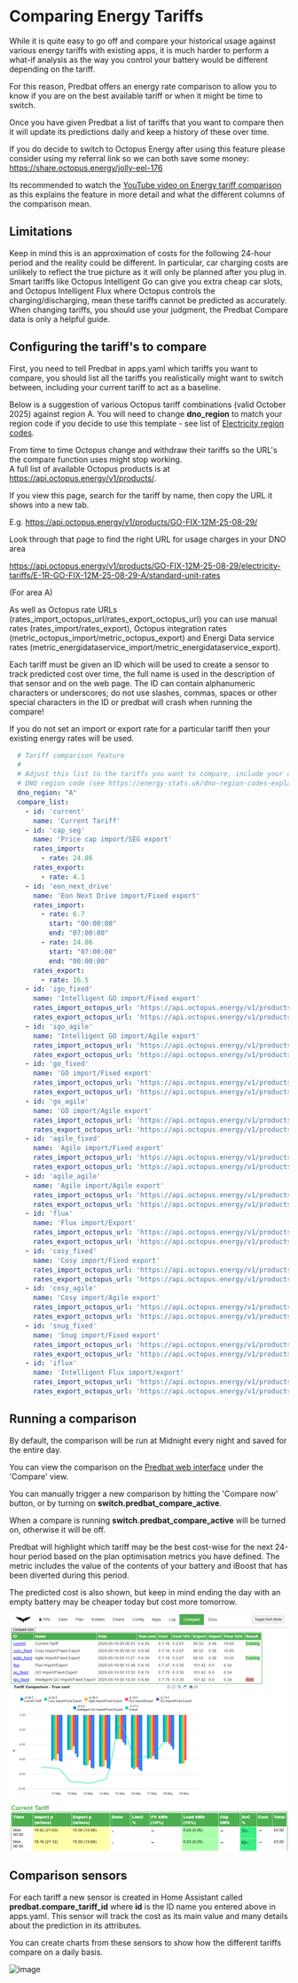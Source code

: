 # Comparing Energy Tariffs

While it is quite easy to go off and compare your historical usage against various energy tariffs with existing apps, it is much harder to perform a what-if analysis
as the way you control your battery would be different depending on the tariff.

For this reason, Predbat offers an energy rate comparison to allow you to know if you are on the best available tariff or when it might be time to switch.

Once you have given Predbat a list of tariffs that you want to compare then it will update its predictions daily and keep a history of these over time.

If you do decide to switch to Octopus Energy after using this feature please consider using my referral link so we can both save some money: <https://share.octopus.energy/jolly-eel-176>

Its recommended to watch the [YouTube video on Energy tariff comparison](https://youtu.be/qOG7nxHJKaE) as this explains the feature in more detail and what the different columns of the comparison mean.

## Limitations

Keep in mind this is an approximation of costs for the following 24-hour period and the reality could be different. In particular, car charging costs are unlikely to reflect the true picture as it will only be planned after you plug in.
Smart tariffs like Octopus Intelligent Go can give you extra cheap car slots, and Octopus Intelligent Flux where Octopus controls the charging/discharging, mean these tariffs cannot be predicted as accurately.
When changing tariffs, you should use your judgment, the Predbat Compare data is only a helpful guide.

## Configuring the tariff's to compare

First, you need to tell Predbat in apps.yaml which tariffs you want to compare, you should list all the tariffs you realistically might want to switch between, including your current tariff to act as a baseline.

Below is a suggestion of various Octopus tariff combinations (valid October 2025) against region A.
You will need to change **dno_region** to match your region code if you decide to use this template - see list of [Electricity region codes](https://energy-stats.uk/dno-region-codes-explained/).

From time to time Octopus change and withdraw their tariffs so the URL's the compare function uses might stop working.<BR>
A full list of available Octopus products is at <https://api.octopus.energy/v1/products/>.

If you view this page, search for the tariff by name, then copy the URL it shows into a new tab.

E.g. <https://api.octopus.energy/v1/products/GO-FIX-12M-25-08-29/>

Look through that page to find the right URL for usage charges in your DNO area

<https://api.octopus.energy/v1/products/GO-FIX-12M-25-08-29/electricity-tariffs/E-1R-GO-FIX-12M-25-08-29-A/standard-unit-rates>

(For area A)

As well as Octopus rate URLs (rates_import_octopus_url/rates_export_octopus_url) you can use manual rates (rates_import/rates_export),
Octopus integration rates (metric_octopus_import/metric_octopus_export) and Energi Data service rates (metric_energidataservice_import/metric_energidataservice_export).

Each tariff must be given an ID which will be used to create a sensor to track predicted cost over time, the full name is used in the description of that sensor and on the web page.
The ID can contain alphanumeric characters or underscores; do not use slashes, commas, spaces or other special characters in the ID or predbat will crash when running the compare!

If you do not set an import or export rate for a particular tariff then your existing energy rates will be used.

```yaml
  # Tariff comparison feature
  #
  # Adjust this list to the tariffs you want to compare, include your current tariff also
  # DNO region code (see https://energy-stats.uk/dno-region-codes-explained/)
  dno_region: "A"
  compare_list:
    - id: 'current'
      name: 'Current Tariff'
    - id: 'cap_seg'
      name: 'Price cap import/SEG export'
      rates_import:
        - rate: 24.86
      rates_export:
        - rate: 4.1
    - id: 'eon_next_drive'
      name: 'Eon Next Drive import/Fixed export'
      rates_import:
        - rate: 6.7
          start: "00:00:00"
          end: "07:00:00"
        - rate: 24.86
          start: "07:00:00"
          end: "00:00:00"
      rates_export:
        - rate: 16.5
    - id: 'igo_fixed'
      name: 'Intelligent GO import/Fixed export'
      rates_import_octopus_url: 'https://api.octopus.energy/v1/products/INTELLI-VAR-24-10-29/electricity-tariffs/E-1R-INTELLI-VAR-24-10-29-{dno_region}/standard-unit-rates/'
      rates_export_octopus_url: 'https://api.octopus.energy/v1/products/OUTGOING-VAR-24-10-26/electricity-tariffs/E-1R-OUTGOING-VAR-24-10-26-{dno_region}/standard-unit-rates/'
    - id: 'igo_agile'
      name: 'Intelligent GO import/Agile export'
      rates_import_octopus_url: 'https://api.octopus.energy/v1/products/INTELLI-VAR-24-10-29/electricity-tariffs/E-1R-INTELLI-VAR-24-10-29-{dno_region}/standard-unit-rates/'
      rates_export_octopus_url: 'https://api.octopus.energy/v1/products/AGILE-OUTGOING-19-05-13/electricity-tariffs/E-1R-AGILE-OUTGOING-19-05-13-{dno_region}/standard-unit-rates/'
    - id: 'go_fixed'
      name: 'GO import/Fixed export'
      rates_import_octopus_url: 'https://api.octopus.energy/v1/products/GO-VAR-22-10-14/electricity-tariffs/E-1R-GO-VAR-22-10-14-{dno_region}/standard-unit-rates/'
      rates_export_octopus_url: 'https://api.octopus.energy/v1/products/OUTGOING-VAR-24-10-26/electricity-tariffs/E-1R-OUTGOING-VAR-24-10-26-{dno_region}/standard-unit-rates/'
    - id: 'go_agile'
      name: 'GO import/Agile export'
      rates_import_octopus_url: 'https://api.octopus.energy/v1/products/GO-VAR-22-10-14/electricity-tariffs/E-1R-GO-VAR-22-10-14-{dno_region}/standard-unit-rates/'
      rates_export_octopus_url: 'https://api.octopus.energy/v1/products/AGILE-OUTGOING-19-05-13/electricity-tariffs/E-1R-AGILE-OUTGOING-19-05-13-{dno_region}/standard-unit-rates/'
    - id: 'agile_fixed'
      name: 'Agile import/Fixed export'
      rates_import_octopus_url: 'https://api.octopus.energy/v1/products/AGILE-24-10-01/electricity-tariffs/E-1R-AGILE-24-10-01-{dno_region}/standard-unit-rates/'
      rates_export_octopus_url: 'https://api.octopus.energy/v1/products/OUTGOING-VAR-24-10-26/electricity-tariffs/E-1R-OUTGOING-VAR-24-10-26-{dno_region}/standard-unit-rates/'
    - id: 'agile_agile'
      name: 'Agile import/Agile export'
      rates_import_octopus_url: 'https://api.octopus.energy/v1/products/AGILE-24-10-01/electricity-tariffs/E-1R-AGILE-24-10-01-{dno_region}/standard-unit-rates/'
      rates_export_octopus_url: 'https://api.octopus.energy/v1/products/AGILE-OUTGOING-19-05-13/electricity-tariffs/E-1R-AGILE-OUTGOING-19-05-13-{dno_region}/standard-unit-rates/'
    - id: 'flux'
      name: 'Flux import/Export'
      rates_import_octopus_url: 'https://api.octopus.energy/v1/products/FLUX-IMPORT-23-02-14/electricity-tariffs/E-1R-FLUX-IMPORT-23-02-14-{dno_region}/standard-unit-rates'
      rates_export_octopus_url: 'https://api.octopus.energy/v1/products/FLUX-EXPORT-23-02-14/electricity-tariffs/E-1R-FLUX-EXPORT-23-02-14-{dno_region}/standard-unit-rates'
    - id: 'cosy_fixed'
      name: 'Cosy import/Fixed export'
      rates_import_octopus_url: 'https://api.octopus.energy/v1/products/COSY-22-12-08/electricity-tariffs/E-1R-COSY-22-12-08-{dno_region}/standard-unit-rates'
      rates_export_octopus_url: 'https://api.octopus.energy/v1/products/OUTGOING-VAR-24-10-26/electricity-tariffs/E-1R-OUTGOING-VAR-24-10-26-{dno_region}/standard-unit-rates/'
    - id: 'cosy_agile'
      name: 'Cosy import/Agile export'
      rates_import_octopus_url: 'https://api.octopus.energy/v1/products/COSY-22-12-08/electricity-tariffs/E-1R-COSY-22-12-08-{dno_region}/standard-unit-rates'
      rates_export_octopus_url: 'https://api.octopus.energy/v1/products/AGILE-OUTGOING-19-05-13/electricity-tariffs/E-1R-AGILE-OUTGOING-19-05-13-{dno_region}/standard-unit-rates/'
    - id: 'snug_fixed'
      name: 'Snug import/Fixed export'
      rates_import_octopus_url: 'https://api.octopus.energy/v1/products/SNUG-24-11-07/electricity-tariffs/E-1R-SNUG-24-11-07-{dno_region}/standard-unit-rates/'
      rates_export_octopus_url: 'https://api.octopus.energy/v1/products/OUTGOING-VAR-24-10-26/electricity-tariffs/E-1R-OUTGOING-VAR-24-10-26-{dno_region}/standard-unit-rates/'
    - id: 'iflux'
      name: 'Intelligent Flux import/export'
      rates_import_octopus_url: 'https://api.octopus.energy/v1/products/INTELLI-FLUX-IMPORT-23-07-14/electricity-tariffs/E-1R-INTELLI-FLUX-IMPORT-23-07-14-{dno_region}/standard-unit-rates/'
      rates_export_octopus_url: 'https://api.octopus.energy/v1/products/INTELLI-FLUX-EXPORT-23-07-14/electricity-tariffs/E-1R-INTELLI-FLUX-EXPORT-23-07-14-{dno_region}/standard-unit-rates/'
```

## Running a comparison

By default, the comparison will be run at Midnight every night and saved for the entire day.

You can view the comparison on the [Predbat web interface](web-interface.md#compare-view) under the 'Compare' view.

You can manually trigger a new comparison by hitting the 'Compare now' button, or by turning on **switch.predbat_compare_active**.

When a compare is running **switch.predbat_compare_active** will be turned on, otherwise it will be off.

Predbat will highlight which tariff may be the best cost-wise for the next 24-hour period based on the plan optimisation metrics you have defined.
The metric includes the value of the contents of your battery and iBoost that has been diverted during this period.

The predicted cost is also shown, but keep in mind ending the day with an empty battery may be cheaper today but cost more tomorrow.

![image](images/web-interface-compare-view.png)

## Comparison sensors

For each tariff a new sensor is created in Home Assistant called **predbat.compare_tariff_id** where **id** is the ID name you entered above in apps.yaml. This sensor will track the cost as its main value and many details about the prediction in its attributes.

You can create charts from these sensors to show how the different tariffs compare on a daily basis.

![image](https://github.com/user-attachments/assets/6d5c30f6-822f-4d9c-b4a6-701c0b676c61)
